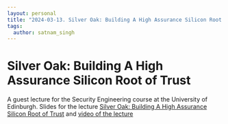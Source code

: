 ```yaml
---
layout: personal
title: "2024-03-13. Silver Oak: Building A High Assurance Silicon Root of Trust"
tags:
  author: satnam_singh
---
```

# Silver Oak: Building A High Assurance Silicon Root of Trust
A guest lecture for the Security Engineering course at the University of Edinburgh. Slides for the lecture [Silver Oak: Building A High Assurance Silicon Root of Trust](https://docs.google.com/presentation/d/1-NpizXUPr9tYVQ8jNfe__p1L9wvNy5vCsIrjEQluMH4/edit#slide=id.g9c5baa8642_0_73) and [video of the lecture](https://www.youtube.com/watch?v=ujmgPCIWuU4)